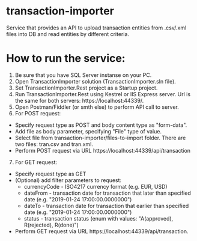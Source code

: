 # transaction-importer
Service that provides an API to upload transaction entities from .csv/.xml files into DB and read entities by different criteria.

# How to run the service:

1. Be sure that you have SQL Server instanse on your PC.
2. Open TransactionImporter solution (TransactionImporter.sln file).
3. Set TransactionImporter.Rest project as a Startup project.
4. Run TransactionImporter.Rest using Kestrel or IIS Express server. Url is the same for both servers: https://localhost:44339/.
5. Open Postman/Fiddler (or smth else) to perform API call to server.
6. For POST request:
  - Specify request type as POST and  body content type as "form-data".
  - Add file as body parameter, specifying "File" type of  value.
  - Select file from transaction-importer/files-to-import folder. There are two files: tran.csv and tran.xml.
  - Perform POST request via URL https://localhost:44339/api/transaction
7. For GET request:
  - Specify request type as GET
  - (Optional) add filter parameters to request:
      - currencyCode - ISO4217 currency format (e.g. EUR, USD)
      - dateFrom - transaction date for transaction that later than specified date (e.g. "2019-01-24 17:00:00.0000000")
      - dateTo - transaction date for transaction that earlier than specified date (e.g. "2019-01-24 17:00:00.0000000")
      - status - transaction status (enum with values: "A(approved), R(rejected), R(done)")
  - Perform GET request via URL https://localhost:44339/api/transaction.
